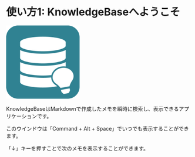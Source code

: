 # 使い方1: KnowledgeBaseへようこそ

<img src="./images/image01-1.png" alt="drawing" width="200"/>

KnowledgeBaseはMarkdownで作成したメモを瞬時に検索し、表示できるアプリケーションです。

このウインドウは「Command + Alt + Space」でいつでも表示することができます。

「↓」キーを押すことで次のメモを表示することができます。